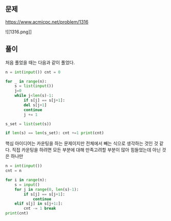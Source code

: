 
## 문제
https://www.acmicpc.net/problem/1316

![[1316.png]]
## 풀이
처음 풀었을 때는 다음과 같이 풀었다.
```python
n = int(input()) cnt = 0

for _ in range(n): 
	s = list(input()) 
	j=0 
	while j<len(s)-1: 
		if s[j] == s[j+1]: 
		del s[j+1] 
		continue 
		j += 1

s_set = list(set(s))

if len(s) == len(s_set): cnt +=1 print(cnt)
```

핵심 아이디어는 카운팅을 하는 문제이지만 전체에서 빼는 식으로 생각하는 것인 것 같다. 직접 카운팅을 하려면 모든 부분에 대해 만족고려할 부분이 많아 힘들었는데 아닌 것은 하나만 

```python
n = int(input())
cnt = n

for i in range(n):
	s = input()
	for j in range(0, len(s)-1):
		if s[j] == s[j+1]:
			continue
	elif s[j] in s[j+1:]:
		cnt -= 1 break
print(cnt)
```